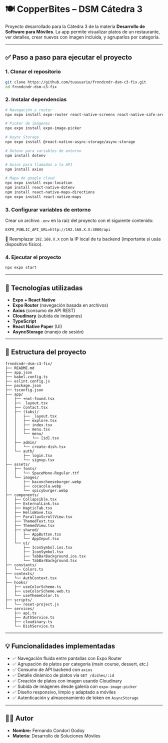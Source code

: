 # 🍽️ CopperBites – DSM Cátedra 3

Proyecto desarrollado para la Cátedra 3 de la materia **Desarrollo de Software para Móviles**. La app permite visualizar platos de un restaurante, ver detalles, crear nuevos con imagen incluida, y agruparlos por categoría.

---

## ✅ Paso a paso para ejecutar el proyecto

### 1. Clonar el repositorio

```bash
git clone https://github.com/tuusuario/frnndcndr-dsm-c3-fix.git
cd frnndcndr-dsm-c3-fix
```

### 2. Instalar dependencias

```bash
# Navegación y router
npx expo install expo-router react-native-screens react-native-safe-area-context

# Picker de imágenes
npx expo install expo-image-picker

# Async Storage
npx expo install @react-native-async-storage/async-storage

# Dotenv para variables de entorno
npm install dotenv

# Axios para llamadas a la API
npm install axios

# Mapa de google cloud
npx expo install expo-location
npm install react-native-dotenv
npm install react-native-maps-directions
npx expo install react-native-maps
```

### 3. Configurar variables de entorno

Crear un archivo `.env` en la raíz del proyecto con el siguiente contenido:

```env
EXPO_PUBLIC_API_URL=http://192.168.X.X:3000/api
```

📌 Reemplazar `192.168.X.X` con la IP local de tu backend (importante si usás dispositivo físico).

### 4. Ejecutar el proyecto

```bash
npx expo start
```

---

## 🧰 Tecnologías utilizadas

- **Expo + React Native**  
- **Expo Router** (navegación basada en archivos)  
- **Axios** (consumo de API REST)  
- **Cloudinary** (subida de imágenes)  
- **TypeScript**  
- **React Native Paper** (UI)  
- **AsyncStorage** (manejo de sesión)  

---

## 🧱 Estructura del proyecto

```
frnndcndr-dsm-c3-fix/
├── README.md
├── app.json
├── babel.config.ts
├── eslint.config.js
├── package.json
├── tsconfig.json
├── app/
│   ├── +not-found.tsx
│   ├── _layout.tsx
│   ├── contact.tsx
│   ├── (tabs)/
│   │   ├── _layout.tsx
│   │   ├── explore.tsx
│   │   ├── index.tsx
│   │   ├── menu.tsx
│   │   └── menu/
│   │       └── [id].tsx
│   ├── admin/
│   │   └── create-dish.tsx
│   └── auth/
│       ├── login.tsx
│       └── signup.tsx
├── assets/
│   ├── fonts/
│   │   └── SpaceMono-Regular.ttf
│   └── images/
│       ├── baconcheeseburger.webp
│       ├── cocacola.webp
│       └── spicyburger.webp
├── components/
│   ├── Collapsible.tsx
│   ├── ExternalLink.tsx
│   ├── HapticTab.tsx
│   ├── HelloWave.tsx
│   ├── ParallaxScrollView.tsx
│   ├── ThemedText.tsx
│   ├── ThemedView.tsx
│   ├── shared/
│   │   ├── AppButton.tsx
│   │   └── AppInput.tsx
│   └── ui/
│       ├── IconSymbol.ios.tsx
│       ├── IconSymbol.tsx
│       ├── TabBarBackground.ios.tsx
│       └── TabBarBackground.tsx
├── constants/
│   └── Colors.ts
├── contexts/
│   └── AuthContext.tsx
├── hooks/
│   ├── useColorScheme.ts
│   ├── useColorScheme.web.ts
│   └── useThemeColor.ts
├── scripts/
│   └── reset-project.js
└── services/
    ├── api.ts
    ├── AuthService.ts
    ├── cloudinary.ts
    └── DishService.ts
```

---

## 💡 Funcionalidades implementadas

- ✅ Navegación fluida entre pantallas con Expo Router
- ✅ Agrupación de platos por categoría (main course, dessert, etc.)
- ✅ Consumo de API backend con `axios`
- ✅ Detalle dinámico de platos vía `GET /dishes/:id`
- ✅ Creación de platos con imagen usando Cloudinary
- ✅ Subida de imágenes desde galería con `expo-image-picker`
- ✅ Diseño responsivo, limpio y adaptado a móviles
- ✅ Autenticación y almacenamiento de token en `AsyncStorage`

---

## 👨‍💻 Autor

- **Nombre:** Fernando Condori Godoy
- **Materia:** Desarrollo de Soluciones Móviles  
